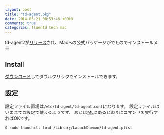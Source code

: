 ```yaml
---
layout: post
title: "td-agent.pkg"
date: 2014-05-21 08:53:46 +0900
comments: true
categories: fluentd tech mac
---
```


td-agent2が[リリース](https://groups.google.com/forum/?fromgroups#!topic/fluentd/ZjxODonIJJo)され、Macへの公式パッケージがでたのでインストールメモ

## Install

[ダウンロード](https://s3.amazonaws.com/td-agent-repository/macosx/td-agent2-1.0.0-0.dmg)してダブルクリックでインストールできます。

## 設定
設定ファイル置場は`/etc/td-agent/td-agent.conf`になります。
設定ファイルはいままでの設定で使えるようです。
あとは[ML](https://groups.google.com/forum/?fromgroups#!topic/fluentd/ZjxODonIJJo)にあるとおりにコマンドを実行すればOKです。

```sh
$ sudo launchctl load /Library/LaunchDaemon/td-agent.plist
```

